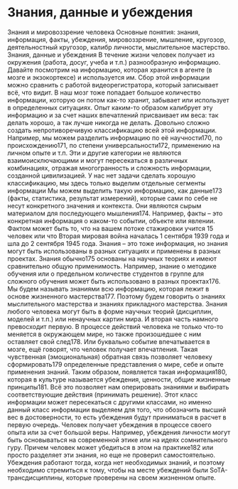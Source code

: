 # Знания, данные и убеждения

Знания и мировоззрение человека
Основные понятия: знания, информация, факты, убеждения, мировоззрение, мышление, кругозор, деятельностный кругозор, калибр личности, мыслительное мастерство.
Знания, данные и убеждения
В течение жизни человек получает из окружения (работа, досуг, учеба и т.п.) разнообразную информацию. Давайте посмотрим на информацию, которая хранится в агенте (в мозге и экзокортексе) и используется им. Сбор этой информации можно сравнить с работой видеорегистратора, который записывает всё, что видит. В наш мозг тоже попадает большое количество информации, которую он потом как-то хранит, забывает или использует в определенных ситуациях. Опыт каким-то образом калибрует эту информацию и за счет наших впечатлений присваивает им веса: так делать хорошо, а так лучше никогда не делать. 
Довольно сложно создать непротиворечивую классификацию всей этой информации. Например, мы можем разделить информацию по её научности170, по происхождению171, по степени универсальности172, применению на личном опыте и т.п. Эти и другие категории не являются взаимоисключающими и могут пересекаться в различных комбинациях, отражая многогранность и сложность информации, созданной цивилизацией. У нас нет задачи сделать хорошую классификацию, мы здесь только выделим отдельные сегменты информации
Мы можем выделить такую информацию, как данные173 (факты, статистика, результат измерений), которые сами по себе не несут конкретного значения и контекста. Они являются сырым материалом для последующего мышления174. Например, факты – это конкретная информация о каком-то событии, объекте или явлении. Фактом может быть то, что на вашем потоке стажировки учится 15 человек или что Вторая мировая война началась 1 сентября 1939 года и шла до 2 сентября 1945 года. 
Знания – это тоже информация, но знания могут быть использованы в разных ситуациях и применены в разных проектах. Знания обычно175 основаны на научных теориях и имеют сравнительно общую применимость. Например, знание о методике обучения или о предельном количестве студентов в группе для сложного обучения может быть использовано в разных проектах176. Мы будем называть знаниями всю информацию, которая лежит в основе жизненного мастерства177. Поэтому будем говорить о знаниях мыслительного мастерства и знаниях прикладного мастерства. Знания любого человека могут быть в форме научных теорий (дисциплин, моделей и т.п.) или ненаучных картин мира. И вторая часть намного превосходит первую.
В процессе действий человека не только что-то меняется в окружающем мире, но также произошедшее с ним оставляет свой след178. Или буквально событие впечатывается в мозге, ещё говорят, что человек получает впечатления. Такая чувственная (эмоциональная) обратная связь позволяет человеку сформировать179 определенные представления о мире, себе и опыте применения знаний. Таким образом, появляется такая информация180, которая в культуре называется убеждения, ценности, общие жизненные принципы181. Всё это позволяет нам оперировать знаниями и выбирать соответствующие действия (принимать решение).
Этот класс информации может пересекаться с другими классами, но именно данный класс информации выделяем для того, что обозначить высший вес в достоверности, то есть убеждения будут приниматься в расчет в первую очередь. Человек получает убеждения в процессе своего опыта или за счет большой веры. Например, убеждения личности могут быть основываться на современной этике или на идеях сомнительного гуру. Причем человек может убедиться в этом на практике182 или просто разделяет эти знания, но еще не проверил самостоятельно. 
Убеждения работают тогда, когда нет необходимых знаний, и поэтому необходимо стремиться к тому, чтобы на месте убеждений были SoTA-трансдисциплины, которые проверены на своем жизненном опыте.
